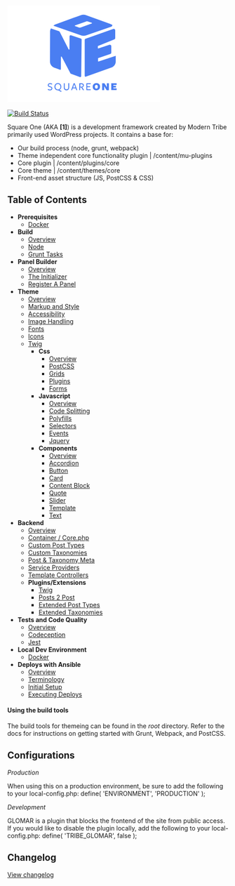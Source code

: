 ![./example/example.svg](./logo.svg)

[![Build Status](https://travis-ci.com/moderntribe/square-one.svg?token=1evq9eFenqSy9NpYbMyT&branch=master)](https://travis-ci.com/moderntribe/square-one)

Square One (AKA **\[1\]**) is a development framework created by Modern Tribe primarily used WordPress projects. It contains a base for:

* Our build process (node, grunt, webpack)
* Theme independent core functionality plugin | /content/mu-plugins
* Core plugin | /content/plugins/core
* Core theme | /content/themes/core
* Front-end asset structure (JS, PostCSS & CSS)

## Table of Contents

* **Prerequisites**
  * [Docker](/dev/docker/README.md)
* **Build**
  * [Overview](/docs/build/README.md)
  * [Node](/docs/build/node.md)
  * [Grunt Tasks](/docs/build/grunt.md)
* **Panel Builder**
  * [Overview](/docs/panels/README.md)
  * [The Initializer](/docs/panels/initializer.md)
  * [Register A Panel](/docs/panels/register.md)
* **Theme**
  * [Overview](/docs/theme/README.md)
  * [Markup and Style](/docs/theme/markup-and-style.md)
  * [Accessibility](/docs/theme/accessibility.md)
  * [Image Handling](/docs/theme/images.md)
  * [Fonts](/docs/theme/fonts.md)
  * [Icons](/docs/theme/icons.md)
  * [Twig](/docs/theme/twig.md)
    * **Css**
      * [Overview](/docs/theme/css/README.md)
      * [PostCSS](/docs/theme/css/postcss.md)
      * [Grids](/docs/theme/css/grids.md)
      * [Plugins](/docs/theme/css/plugins.md)
      * [Forms](/docs/theme/css/forms.md)
    * **Javascript**
      * [Overview](/docs/theme/js/README.md)
      * [Code Splitting](/docs/theme/js/code-splitting.md)
      * [Polyfills](/docs/theme/js/polyfills.md)
      * [Selectors](/docs/theme/js/selectors.md)
      * [Events](/docs/theme/js/events.md)
      * [Jquery](/docs/theme/js/jquery.md)
    * **Components**
      * [Overview](/docs/theme/components/README.md)
      * [Accordion](/docs/theme/components/accordion.md)
      * [Button](/docs/theme/components/button.md)
      * [Card](/docs/theme/components/card.md)
      * [Content Block](/docs/theme/components/content_block.md)
      * [Quote](/docs/theme/components/quote.md)
      * [Slider](/docs/theme/components/slider.md)
      * [Template](/docs/theme/components/template.md)
      * [Text](/docs/theme/components/text.md)
* **Backend**
  * [Overview](/docs/backend/README.md)
  * [Container / Core.php](/docs/backend/container.md)
  * [Custom Post Types](/docs/backend/post-types.md)
  * [Custom Taxonomies](/docs/backend/taxonomies.md)
  * [Post & Taxonomy Meta](/docs/backend/post-meta.md)
  * [Service Providers](/docs/backend/service-providers.md)
  * [Template Controllers](/docs/backend/data.md)
  * **Plugins/Extensions**
    * [Twig](https://twig.symfony.com/)
    * [Posts 2 Post](https://github.com/scribu/wp-posts-to-posts/wiki)
    * [Extended Post Types](https://github.com/johnbillion/extended-cpts/blob/master/README.md)
    * [Extended Taxonomies](https://github.com/johnbillion/extended-taxos/blob/master/README.md)
* **Tests and Code Quality**
  * [Overview](/docs/tests/README.md)
  * [Codeception](/docs/tests/codeception.md)
  * [Jest](/docs/tests/jest.md)
* **Local Dev Environment**
  * [Docker](/dev/docker/README.md)
* **Deploys with Ansible**
  * [Overview](/docs/ansible/README.md)
  * [Terminology](/docs/ansible/terminology.md)
  * [Initial Setup](/docs/ansible/initial-setup.md)
  * [Executing Deploys](/docs/ansible/deploys.md)

#### Using the build tools

The build tools for themeing can be found in the *root* directory. Refer to the docs for instructions on getting started with Grunt, Webpack, and PostCSS.


## Configurations


*Production*

When using this on a production environment, be sure to add the following to your local-config.php:
    define( 'ENVIRONMENT', 'PRODUCTION' );

*Development*

GLOMAR is a plugin that blocks the frontend of the site from public access. If you would like to disable the plugin locally, add the following to your local-config.php:
    define( 'TRIBE_GLOMAR', false );


## Changelog

[View changelog](./changelog.md)
